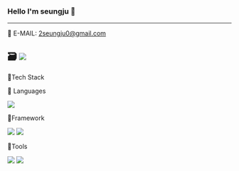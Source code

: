 ### Hello I'm seungju 👋
------
📧 E-MAIL: 2seungju0@gmail.com

🗃️ <a href="https://velog.io/@ysj220"><img src="https://img.shields.io/badge/Velog-3DDC84?style=flat-square&logo=Blogger&logoColor=white"/></a>
-------
🔨Tech Stack

📍 Languages

<img src="https://img.shields.io/badge/python-3776AB?style=flat-square&logo=python&logoColor=white"/>

 📍Framework
 
 <img src="https://img.shields.io/badge/DJANGO-092E20?style=flat-square&logo=DJANGO&logoColor=white"/> <img src="https://img.shields.io/badge/DJANGO REST FRAMEWORK-092E20?style=flat-square&logo=DJANGO REST FRAMEWORK&logoColor=white"/>
 
 📍Tools
 
 <img src="https://img.shields.io/badge/Git-F05032?style=flat-square&logo=Git&logoColor=white"/> <img src="https://img.shields.io/badge/GitHub-181717?style=flat-square&logo=GitHub&logoColor=white"/>
<!--
**seoungjuyu/seoungjuyu** is a ✨ _special_ ✨ repository because its `README.md` (this file) appears on your GitHub profile.

Here are some ideas to get you started:

- 🔭 I’m currently working on ...
- 🌱 I’m currently learning ...
- 👯 I’m looking to collaborate on ...
- 🤔 I’m looking for help with ...
- 💬 Ask me about ...
- 📫 How to reach me: ...
- 😄 Pronouns: ...
- ⚡ Fun fact: ...
-->
